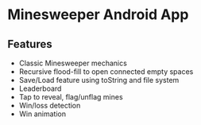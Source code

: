 # Minesweeper Android App

## Features

- Classic Minesweeper mechanics
- Recursive flood-fill to open connected empty spaces
- Save/Load feature using toString and file system
- Leaderboard
- Tap to reveal, flag/unflag mines
- Win/loss detection
- Win animation
